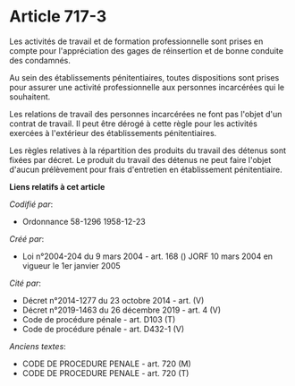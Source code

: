 # Article 717-3

Les activités de travail et de formation professionnelle sont prises en compte pour l'appréciation des gages de réinsertion
et de bonne conduite des condamnés.

Au sein des établissements pénitentiaires, toutes dispositions sont prises pour assurer une activité professionnelle aux
personnes incarcérées qui le souhaitent.

Les relations de travail des personnes incarcérées ne font pas l'objet d'un contrat de travail. Il peut être dérogé à cette
règle pour les activités exercées à l'extérieur des établissements pénitentiaires.

Les règles relatives à la répartition des produits du travail des détenus sont fixées par décret. Le produit du travail des
détenus ne peut faire l'objet d'aucun prélèvement pour frais d'entretien en établissement pénitentiaire.

**Liens relatifs à cet article**

_Codifié par_:

  - Ordonnance 58-1296 1958-12-23

_Créé par_:

  - Loi n°2004-204 du 9 mars 2004 - art. 168 () JORF 10 mars 2004 en vigueur le 1er janvier 2005

_Cité par_:

  - Décret n°2014-1277 du 23 octobre 2014 - art. (V)
  - Décret n°2019-1463 du 26 décembre 2019 - art. 4 (V)
  - Code de procédure pénale - art. D103 (T)
  - Code de procédure pénale - art. D432-1 (V)

_Anciens textes_:

  - CODE DE PROCEDURE PENALE - art. 720 (M)
  - CODE DE PROCEDURE PENALE - art. 720 (T)
